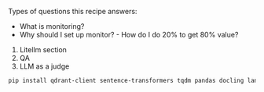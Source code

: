 Types of questions this recipe answers:
- What is monitoring?
- Why should I set up monitor?
        - How do I do 20% to get 80% value?

1. Litellm section
3. QA
2. LLM as a judge

```bash
pip install qdrant-client sentence-transformers tqdm pandas docling langchain-text-splitters streamlit openai
```  
